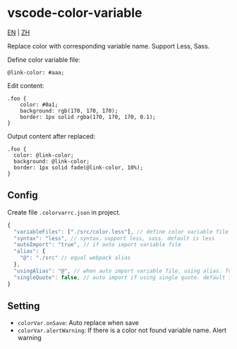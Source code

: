 # vscode-color-variable
[EN](./README) | [ZH](./zh.md)


Replace color with corresponding variable name. Support Less, Sass.

Define color variable file:
```less
@link-color: #aaa;
```

Edit content:
```less
.foo {
    color: #0a1;
    background: rgb(170, 170, 170);
    border: 1px solid rgba(170, 170, 170, 0.1);
}
```

Output content after replaced:
```less
.foo {
  color: @link-color;
  background: @link-color;
  border: 1px solid fade(@link-color, 10%);
}
```

## Config
Create file `.colorvarrc.json` in project.
```js
{
  "variableFiles": ["./src/color.less"], // define color variable file path
  "syntax": "less", // syntax，support less, sass. default is less
  "autoImport": "true", // if auto import variable file
  "alias": {
    "@": "./src" // equal webpack alias
  },
  "usingAlias": "@", // when auto import variable file, using alias. for example @import '~@/src/color.less'
  "singleQuote": false, // auto import if using single quote. default is false
}
```

## Setting
* `colorVar.onSave`: Auto replace when save
* `colorVar.alertWarning`: If there is a color not found variable name. Alert warning
